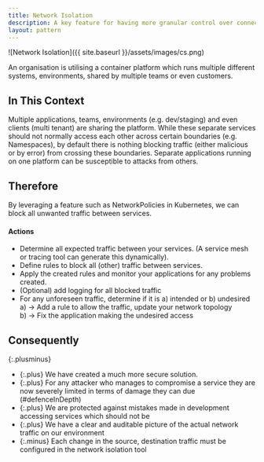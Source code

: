 ```yaml
---
title: Network Isolation
description: A key feature for having more granular control over connections to workloads.
layout: pattern
---
```


![Network Isolation]({{ site.baseurl }}/assets/images/cs.png)

An organisation is utilising a container platform which runs multiple different systems, environments, shared by multiple teams or even customers.


## In This Context

Multiple applications, teams, environments (e.g. dev/staging) and even clients (multi tenant) are sharing the platform. While these separate services should not normally access each other across certain boundaries (e.g. Namespaces),
by default there is nothing blocking traffic (either malicious or by error) from crossing these boundaries. 
Separate applications running on one platform can be susceptible to attacks from others.

## Therefore

By leveraging a feature such as NetworkPolicies in Kubernetes, we can block all unwanted traffic between services.

#### Actions
- Determine all expected traffic between your services. (A service mesh or tracing tool can generate this dynamically).
- Define rules to block all (other) traffic between services.
- Apply the created rules and monitor your applications for any problems created.
- (Optional) add logging for all blocked traffic
- For any unforeseen traffic, determine if it is a) intended or b) undesired <br/>
    a) -> Add a rule to allow the traffic, update your network topology<br/>
    b) -> Fix the application making the undesired access

## Consequently

{:.plusminus}
- {:.plus} We have created a much more secure solution.
- {:.plus} For any attacker who manages to compromise a service they are now severely limited in terms of damage they can due (#defenceInDepth)
- {:.plus} We are protected against mistakes made in development accessing services which should not be
- {:.plus} We have a clear and auditable picture of the actual network traffic on our environment
- {:.minus} Each change in the source, destination traffic must be configured in the network isolation tool
